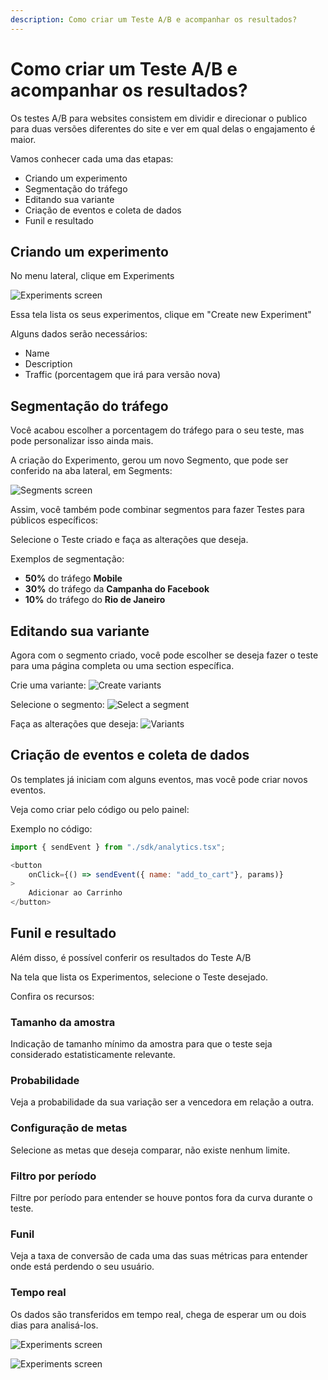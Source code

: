 ```yaml
---
description: Como criar um Teste A/B e acompanhar os resultados?
---
```


# Como criar um Teste A/B e acompanhar os resultados?

Os testes A/B para websites consistem em dividir e direcionar o publico para duas versões diferentes do site e ver em qual delas o engajamento é maior.

Vamos conhecer cada uma das etapas:

- Criando um experimento
- Segmentação do tráfego
- Editando sua variante
- Criação de eventos e coleta de dados
- Funil e resultado

## Criando um experimento

No menu lateral, clique em Experiments

![Experiments screen](https://ozksgdmyrqcxcwhnbepg.supabase.co/storage/v1/object/public/assets/530/7060003d-e0ae-4ec1-8a22-a7a88d0dfe71)

Essa tela lista os seus experimentos, clique em "Create new Experiment"

Alguns dados serão necessários:
- Name
- Description
- Traffic (porcentagem que irá para versão nova)

## Segmentação do tráfego

Você acabou escolher a porcentagem do tráfego para o seu teste, mas pode personalizar isso ainda mais.

A criação do Experimento, gerou um novo Segmento, que pode ser conferido na aba lateral, em Segments:

![Segments screen](https://ozksgdmyrqcxcwhnbepg.supabase.co/storage/v1/object/public/assets/530/f25a1aab-3c16-45a3-8083-742d88b52e1e)

Assim, você também pode combinar segmentos para fazer Testes para públicos específicos:

Selecione o Teste criado e faça as alterações que deseja.

Exemplos de segmentação:

- **50%** do tráfego **Mobile**
- **30%** do tráfego da **Campanha do Facebook**
- **10%** do tráfego do **Rio de Janeiro**

## Editando sua variante

Agora com o segmento criado, você pode escolher se deseja fazer o teste para uma página completa ou uma section específica.

Crie uma variante:
![Create variants](https://ozksgdmyrqcxcwhnbepg.supabase.co/storage/v1/object/public/assets/530/ef0f35c3-e98a-4523-96df-e811102aafa6)

Selecione o segmento:
![Select a segment](https://ozksgdmyrqcxcwhnbepg.supabase.co/storage/v1/object/public/assets/530/e9cd11bd-c389-448a-97f5-f915e18e6712)

Faça as alterações que deseja:
![Variants](https://ozksgdmyrqcxcwhnbepg.supabase.co/storage/v1/object/public/assets/530/c3eeba19-8163-4892-923b-4323c6c3216a)

## Criação de eventos e coleta de dados

Os templates já iniciam com alguns eventos, mas você pode criar novos eventos.

Veja como criar pelo código ou pelo painel:

Exemplo no código:

```javascript
import { sendEvent } from "./sdk/analytics.tsx";

<button
	onClick={() => sendEvent({ name: "add_to_cart"}, params)}
>
	Adicionar ao Carrinho
</button>
```

## Funil e resultado

Além disso, é possível conferir os resultados do Teste A/B

Na tela que lista os Experimentos, selecione o Teste desejado.

Confira os recursos:

### Tamanho da amostra
Indicação de tamanho mínimo da amostra para que o teste seja considerado estatisticamente relevante.

### Probabilidade
Veja a probabilidade da sua variação ser a vencedora em relação a outra.

### Configuração de metas
Selecione as metas que deseja comparar, não existe nenhum limite.

### Filtro por período
Filtre por período para entender se houve pontos fora da curva durante o teste.

### Funil
Veja a taxa de conversão de cada uma das suas métricas para entender onde está perdendo o seu usuário.

### Tempo real
Os dados são transferidos em tempo real, chega de esperar um ou dois dias para analisá-los.

![Experiments screen](https://ozksgdmyrqcxcwhnbepg.supabase.co/storage/v1/object/public/assets/530/6ddc740d-9590-431b-b1e7-f0a0130bc5f6)

![Experiments screen](https://ozksgdmyrqcxcwhnbepg.supabase.co/storage/v1/object/public/assets/530/cc637298-e938-494c-9253-b7d1bef6f99a)
